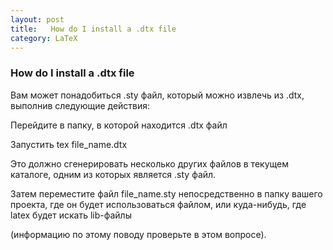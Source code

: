 ```yaml
---
layout: post
title:   How do I install a .dtx file
category: LaTeX
---
```


### How do I install a .dtx file

Вам может понадобиться .sty файл, который можно извлечь из .dtx, выполнив следующие действия:

Перейдите в папку, в которой находится .dtx файл

Запустить tex file_name.dtx

Это должно сгенерировать несколько других файлов в текущем каталоге, одним из которых является .sty файл.

Затем переместите файл file_name.sty непосредственно в папку вашего проекта, где он будет использоваться файлом, или куда-нибудь, где latex будет искать lib-файлы 

(информацию по этому поводу проверьте в этом вопросе).